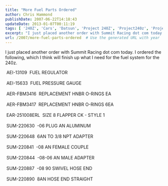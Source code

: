 ```yaml
---
title: "More Fuel Parts Ordered"
author: Chris Hammond
publishDate: 2007-06-22T14:18:43
updateDate: 2013-01-07T00:11:19
tags: [ '240Z', 'Cars', 'Datsun', 'Project 240Z', 'Project240z', 'Project240Zcom' ]
excerpt: "I just placed another order with Summit Racing dot com today. I ordered the following, which I think will finish up what I need for the fuel system for the 240z.  AEI-13109  FUEL REGULATOR        AEI-15633  FUEL PRESSURE GAUGE         AER-FBM3416  REPLACEMENT HNBR O-RINGS EA         AER-FBM3417  REPLACEMENT HNBR O-RINGS 6EA        EAR-251008ERL  SIZE 8 FLAPPER CK - STYLE 1       SUM-220630  -06 PLUG AN ALUMINUM         SUM-220648  6AN TO 3/8 NPT ADAPTER       SUM-220841  -08 AN FEMALE COUPLE         SUM-220844  -08-06 AN MALE ADAPTER       SUM-220887  -08 90 SWIVEL HOSE END       SUM-220890  8AN HOSE END..."
url: /2007/more-fuel-parts-ordered  # Use the generated URL with year
---
```

<p>I just placed another order with Summit Racing dot com today. I ordered the following, which I think will finish up what I need for the fuel system for the 240z.</p> <p>&nbsp;AEI-13109&nbsp; FUEL REGULATOR&nbsp;&nbsp;&nbsp;&nbsp;<br /> &nbsp;<br /> &nbsp;AEI-15633&nbsp; FUEL PRESSURE GAUGE&nbsp;&nbsp;&nbsp;&nbsp;&nbsp;<br /> &nbsp;<br /> &nbsp;AER-FBM3416&nbsp; REPLACEMENT HNBR O-RINGS EA&nbsp;&nbsp;&nbsp;&nbsp;<br /> &nbsp;&nbsp;<br /> &nbsp;AER-FBM3417&nbsp; REPLACEMENT HNBR O-RINGS 6EA&nbsp;&nbsp;&nbsp;<br /> &nbsp;&nbsp;<br /> &nbsp;EAR-251008ERL&nbsp; SIZE 8 FLAPPER CK - STYLE 1&nbsp;&nbsp;<br /> &nbsp;&nbsp;<br /> &nbsp;SUM-220630&nbsp; -06 PLUG AN ALUMINUM&nbsp;&nbsp;&nbsp;&nbsp;<br /> &nbsp;&nbsp;<br /> &nbsp;SUM-220648&nbsp; 6AN TO 3/8 NPT ADAPTER&nbsp;&nbsp;<br /> &nbsp;&nbsp;<br /> &nbsp;SUM-220841&nbsp; -08 AN FEMALE COUPLE&nbsp;&nbsp;&nbsp;&nbsp;<br /> &nbsp;&nbsp;<br /> &nbsp;SUM-220844&nbsp; -08-06 AN MALE ADAPTER&nbsp;&nbsp;<br /> &nbsp;&nbsp;<br /> &nbsp;SUM-220887&nbsp; -08 90 SWIVEL HOSE END&nbsp;&nbsp;<br /> &nbsp;&nbsp;<br /> &nbsp;SUM-220890&nbsp; 8AN HOSE END STRAIGHT&nbsp;&nbsp;</p>
